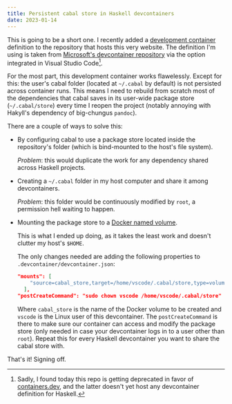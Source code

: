 ```yaml
---
title: Persistent cabal store in Haskell devcontainers
date: 2023-01-14
---
```


This is going to be a short one. I recently added a [development container](https://code.visualstudio.com/docs/devcontainers/containers) definition to the repository that hosts this very website. The definition I'm using is taken from [Microsoft's devcontainer repository](https://github.com/microsoft/vscode-dev-containers/tree/main/containers/haskell) via the option integrated in Visual Studio Code[^1].

For the most part, this development container works flawelessly. Except for this: the user's cabal folder (located at `~/.cabal` by default) is not persisted across container runs. This means I need to rebuild from scratch most of the dependencies that cabal saves in its user-wide package store (`~/.cabal/store`) every time I reopen the project (notably annoying with Hakyll's dependency of big-chungus `pandoc`).

There are a couple of ways to solve this:

* By configuring cabal to use a package store located inside the repository's folder (which is bind-mounted to the host's file system).

  _Problem_: this would duplicate the work for any dependency shared across Haskell projects.

* Creating a `~/.cabal` folder in my host computer and share it among devcontainers.

  _Problem_: this folder would be continuously modified by `root`, a permission hell waiting to happen.

* Mounting the package store to a [Docker named volume](https://code.visualstudio.com/remote/advancedcontainers/improve-performance#_use-a-targeted-named-volume).

  This is what I ended up doing, as it takes the least work and doesn't clutter my host's `$HOME`.

  The only changes needed are adding the following properties to `.devcontainer/devcontainer.json`:

  ```json
  "mounts": [
      "source=cabal_store,target=/home/vscode/.cabal/store,type=volume"
    ],
  "postCreateCommand": "sudo chown vscode /home/vscode/.cabal/store"
  ```

  Where `cabal_store` is the name of the Docker volume to be created and `vscode` is the Linux user of this devcontainer. The `postCreateCommand` is there to make sure our container can access and modify the package store (only needed in case your devcontainer logs in to a user other than `root`). Repeat this for every Haskell devcontainer you want to share the cabal store with.

That's it! Signing off.

[^1]: Sadly, I found today this repo is getting deprecated in favor of [containers.dev](https://containers.dev/), and the latter doesn't yet host any devcontainer definition for Haskell.